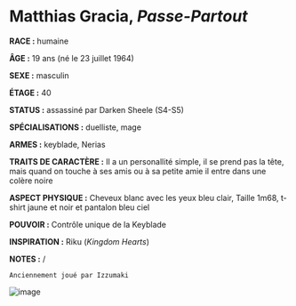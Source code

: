 # Matthias Gracia, *Passe-Partout*

**RACE :** humaine

**ÂGE :** 19 ans (né le 23 juillet 1964)

**SEXE :** masculin

**ÉTAGE :** 40

**STATUS :** assassiné par Darken Sheele (S4-S5)

**SPÉCIALISATIONS :** duelliste, mage

**ARMES :** keyblade, Nerias

**TRAITS DE CARACTÈRE :** Il a un personallité simple, il se prend pas la tête, mais quand on touche à ses amis ou à sa petite amie il entre dans une colère noire

**ASPECT PHYSIQUE :** Cheveux blanc avec les yeux bleu clair, Taille 1m68, t-shirt jaune et noir et pantalon bleu ciel

**POUVOIR :** Contrôle unique de la Keyblade

**INSPIRATION :** Riku (*Kingdom Hearts*)

**NOTES :** /

`Anciennement joué par Izzumaki`

![image](https://data.enyxia.fr/images/characters/matthias.png)
